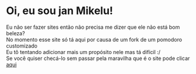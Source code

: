 # Oi, eu sou jan Mikelu!
Eu não ser fazer sites então não precisa me dizer que ele não está bom beleza?  
No momento esse site só tá aqui por causa de um fork de um pomodoro customizado  
Eu tô tentando adicionar mais um propósito nele mas tá difícil :/  
Se você quiser checá-lo sem passar pela maravilha que é o site pode clicar [aqui](https://miguelalcalde311205.github.io/tomodoro/index.html)
